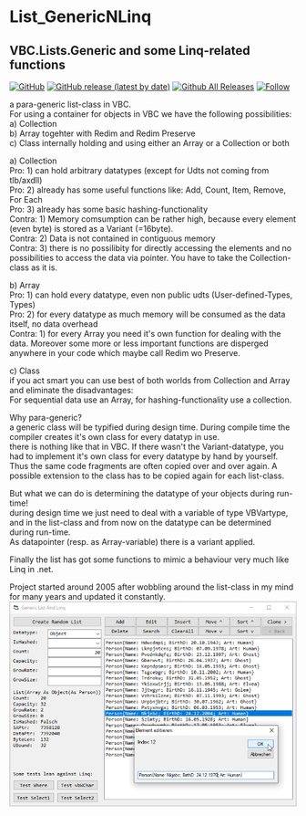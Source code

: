 # List_GenericNLinq  
## VBC.Lists.Generic and some Linq-related functions  

[![GitHub](https://img.shields.io/github/license/OlimilO1402/Bmp_ScreenshotToPdf?style=plastic)](https://github.com/OlimilO1402/List_GenericNLinq/blob/master/LICENSE) 
[![GitHub release (latest by date)](https://img.shields.io/github/v/release/OlimilO1402/List_GenericNLinq?style=plastic)](https://github.com/OlimilO1402/List_GenericNLinq/releases/latest)
[![Github All Releases](https://img.shields.io/github/downloads/OlimilO1402/List_GenericNLinq/total.svg)](https://github.com/OlimilO1402/List_GenericNLinq/releases/download/v1.0.5/GenericListNLinq_v1.0.5.zip)
[![Follow](https://img.shields.io/github/followers/OlimilO1402.svg?style=social&label=Follow&maxAge=2592000)](https://github.com/OlimilO1402/List_GenericNLinq/watchers)

a para-generic list-class in VBC.  
For using a container for objects in VBC we have the following possibilities:  
a) Collection  
b) Array togehter with Redim and Redim Preserve  
c) Class internally holding and using either an Array or a Collection or both  
  
a) Collection  
Pro: 1) can hold arbitrary datatypes (except for Udts not coming from tlb/axdll)  
Pro: 2) already has some useful functions like: Add, Count, Item, Remove, For Each  
Pro: 3) already has some basic hashing-functionality  
Contra: 1) Memory comsumption can be rather high, because every element (even byte) is stored as a Variant (=16byte).  
Contra: 2) Data is not contained in contiguous memory   
Contra: 3) there is no possilibity for directly accessing the elements and no possibilities to access the data via pointer. You have to take the Collection-class as it is.  
  
b) Array  
Pro: 1) can hold every datatype, even non public udts (User-defined-Types, Types)  
Pro: 2) for every datatype as much memory will be consumed as the data itself, no data overhead  
Contra: 1) for every Array you need it's own function for dealing with the data. Moreover some more or less important functions are disperged anywhere in your code which maybe call Redim wo Preserve.  
  
c) Class  
if you act smart you can use best of both worlds from Collection and Array and eliminate the disadvantages:  
For sequential data use an Array, for hashing-functionality use a collection.  
  
Why para-generic?  
a generic class will be typified during design time. During compile time the compiler creates it's own class for every datatyp in use.  
there is nothing like that in VBC. If there wasn't the Variant-datatype, you had to implement it's own class for every datatype by hand by yourself.   
Thus the same code fragments are often copied over and over again. A possible extension to the class has to be copied again for each list-class.  
  
But what we can do is determining the datatype of your objects during run-time!  
during design time we just need to deal with a variable of type VBVartype, and in the list-class and from now on the datatype can be determined during run-time.   
As datapointer (resp. as Array-variable) there is a variant applied.  

Finally the list has got some functions to mimic a behaviour very much like Linq in .net.  

Project started around 2005 after wobbling around the list-class in my mind for many years and updated it constantly.
![GenericListLinq Image](Resources/GenericListLinq.png "GenericListLinq Image") 